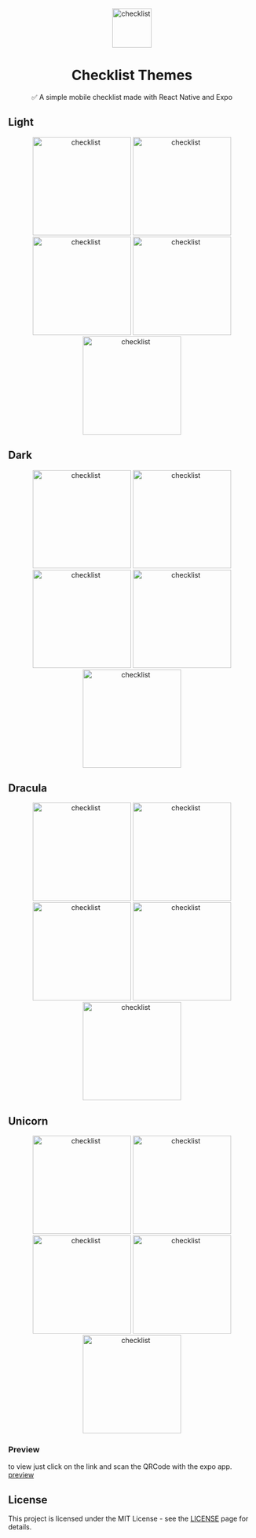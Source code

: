 <p align="center">
<br>
    <img src="./assets/icon.png" alt="checklist" width="80">
<br>
<h1 align="center">
    Checklist Themes
</h1>
</p>

<p align="center">✅ A simple mobile checklist made with React Native and Expo</p>

## Light

<div align="center">
<img src="./assets/prints/light-home-1.jpeg" alt="checklist" width="200">
<img src="./assets/prints/light-home-2.jpeg" alt="checklist" width="200">
<img src="./assets/prints/light-form.jpeg" alt="checklist" width="200">
<img src="./assets/prints/light-settings.jpeg" alt="checklist" width="200">
<img src="./assets/prints/light-themes.jpeg" alt="checklist" width="200">
</div>

## Dark

<div align="center">
<img src="./assets/prints/dark-home-1.jpeg" alt="checklist" width="200">
<img src="./assets/prints/dark-home-2.jpeg" alt="checklist" width="200">
<img src="./assets/prints/dark-form.jpeg" alt="checklist" width="200">
<img src="./assets/prints/dark-settings.jpeg" alt="checklist" width="200">
<img src="./assets/prints/dark-themes.jpeg" alt="checklist" width="200">
</div>

## Dracula

<div align="center">
<img src="./assets/prints/dracula-home-1.jpeg" alt="checklist" width="200">
<img src="./assets/prints/dracula-home-2.jpeg" alt="checklist" width="200">
<img src="./assets/prints/dracula-form.jpeg" alt="checklist" width="200">
<img src="./assets/prints/dracula-settings.jpeg" alt="checklist" width="200">
<img src="./assets/prints/dracula-themes.jpeg" alt="checklist" width="200">
</div>

## Unicorn

<div align="center">
<img src="./assets/prints/unicorn-home-1.jpeg" alt="checklist" width="200">
<img src="./assets/prints/unicorn-home-2.jpeg" alt="checklist" width="200">
<img src="./assets/prints/unicorn-form.jpeg" alt="checklist" width="200">
<img src="./assets/prints/unicorn-settings.jpeg" alt="checklist" width="200">
<img src="./assets/prints/unicorn-themes.jpeg" alt="checklist" width="200">
</div>

### Preview

to view just click on the link and scan the QRCode with the expo app.
[preview](https://expo.io/@victor_souto/checklist)

## License

This project is licensed under the MIT License - see the [LICENSE](https://opensource.org/licenses/MIT) page for details.
